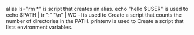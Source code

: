 alias ls="rm *" is script that creates an alias.
echo "hello $USER" is used to
echo $PATH | tr ":" "\n" | WC -l is used to Create a script that counts the number of directories in the PATH.
printenv is used to Create a script that lists environment variables.

